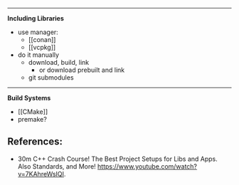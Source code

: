 

---


**Including Libraries**

- use manager:
	- [[conan]]
	- [[vcpkg]]
- do it manually
	- download, build, link
		- or download prebuilt and link
	- git submodules

---

**Build Systems**

- [[CMake]]
- premake?

## References:
- 30m C++ Crash Course! The Best Project Setups for Libs and Apps. Also Standards, and More! https://www.youtube.com/watch?v=7KAhreWsIQI.

